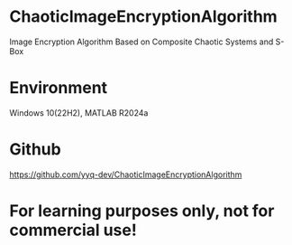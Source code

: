 # ChaoticImageEncryptionAlgorithm
Image Encryption Algorithm Based on Composite Chaotic Systems and S-Box
# Environment
Windows 10(22H2), MATLAB R2024a
# Github
https://github.com/yyq-dev/ChaoticImageEncryptionAlgorithm
# For learning purposes only, not for commercial use!
